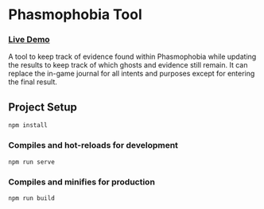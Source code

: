 # Phasmophobia Tool
### [Live Demo](https://adamnizol.github.io/phasmophobiatool/)

A tool to keep track of evidence found within Phasmophobia while updating the results to keep track of which ghosts and evidence still remain. It can replace the in-game journal for all intents and purposes except for entering the final result.

## Project Setup
```
npm install
```

### Compiles and hot-reloads for development
```
npm run serve
```

### Compiles and minifies for production
```
npm run build
``` 
